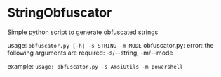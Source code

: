 # StringObfuscator
Simple python script to generate obfuscated strings

usage: `obfuscator.py [-h] -s STRING -m MODE`
obfuscator.py: error: the following arguments are required: -s/--string, -m/--mode

example: `usage: obfuscator.py -s AmsiUtils -m powershell`
